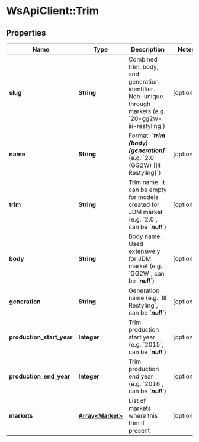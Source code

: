 # WsApiClient::Trim

## Properties
Name | Type | Description | Notes
------------ | ------------- | ------------- | -------------
**slug** | **String** | Combined trim, body, and generation identifier. Non-unique through markets (e.g. &#x60;20-gg2w-iii-restyling&#x60;) | [optional] 
**name** | **String** | Format: __*&#x60;trim (body) [generation]&#x60;*__ (e.g. &#x60;2.0 (GG2W) [III Restyling]&#x60;) | [optional] 
**trim** | **String** | Trim name. It can be empty for models created for JDM market (e.g. &#x60;2.0&#x60;, can be __*&#x60;null&#x60;*__) | [optional] 
**body** | **String** | Body name. Used extensively for JDM market (e.g. &#x60;GG2W&#x60;, can be __*&#x60;null&#x60;*__) | [optional] 
**generation** | **String** | Generation name (e.g. &#x60;III Restyling&#x60;, can be __*&#x60;null&#x60;*__) | [optional] 
**production_start_year** | **Integer** | Trim production start year (e.g. &#x60;2015&#x60;, can be __*&#x60;null&#x60;*__) | [optional] 
**production_end_year** | **Integer** | Trim production end year (e.g. &#x60;2016&#x60;, can be __*&#x60;null&#x60;*__) | [optional] 
**markets** | [**Array&lt;Market&gt;**](Market.md) | List of markets where this trim if present | [optional] 


